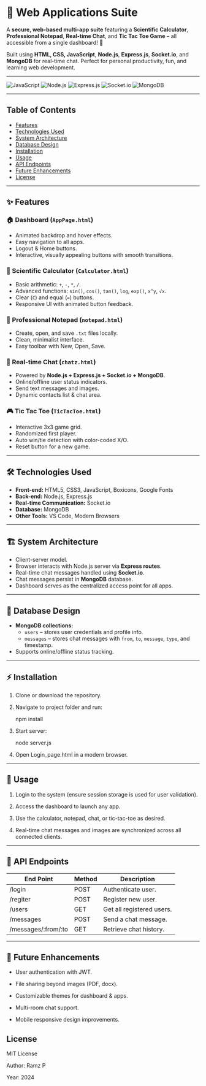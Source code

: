 # 🚀 Web Applications Suite


A **secure, web-based multi-app suite** featuring a **Scientific Calculator**, **Professional Notepad**, **Real-time Chat**, and **Tic Tac Toe Game** – all accessible from a single dashboard! 🎯  

Built using **HTML, CSS, JavaScript**, **Node.js**, **Express.js**, **Socket.io**, and **MongoDB** for real-time chat. Perfect for personal productivity, fun, and learning web development.

---

![JavaScript](https://img.shields.io/badge/JavaScript-F7DF1E?style=flat&logo=javascript&logoColor=black)
![Node.js](https://img.shields.io/badge/Node.js-339933?style=flat&logo=node.js&logoColor=white)
![Express.js](https://img.shields.io/badge/Express.js-000000?style=flat&logo=express&logoColor=white)
![Socket.io](https://img.shields.io/badge/Socket.io-010101?style=flat&logo=socket.io&logoColor=white)
![MongoDB](https://img.shields.io/badge/MongoDB-47A248?style=flat&logo=mongodb&logoColor=white)

---

## Table of Contents

- [Features](#features)  
- [Technologies Used](#technologies-used)  
- [System Architecture](#system-architecture)  
- [Database Design](#database-design)  
- [Installation](#installation)  
- [Usage](#usage)  
- [API Endpoints](#api-endpoints)  
- [Future Enhancements](#future-enhancements)  
- [License](#license)  

---

## ✨ Features

### 🏠 Dashboard (`AppPage.html`)
- Animated backdrop and hover effects.  
- Easy navigation to all apps.  
- Logout & Home buttons.  
- Interactive, visually appealing buttons with smooth transitions.  

### 🧮 Scientific Calculator (`Calculator.html`)
- Basic arithmetic: `+`, `-`, `*`, `/`.  
- Advanced functions: `sin()`, `cos()`, `tan()`, `log`, `exp()`, `x^y`, `√x`.  
- Clear (`C`) and equal (`=`) buttons.  
- Responsive UI with animated button feedback.  

### 📝 Professional Notepad (`notepad.html`)
- Create, open, and save `.txt` files locally.  
- Clean, minimalist interface.  
- Easy toolbar with New, Open, Save.  

### 💬 Real-time Chat (`chatz.html`)
- Powered by **Node.js + Express.js + Socket.io + MongoDB**.  
- Online/offline user status indicators.  
- Send text messages and images.  
- Dynamic contacts list & chat area.  

### 🎮 Tic Tac Toe (`TicTacToe.html`)
- Interactive 3x3 game grid.  
- Randomized first player.  
- Auto win/tie detection with color-coded X/O.  
- Reset button for a new game.  

---

## 🛠 Technologies Used
- **Front-end:** HTML5, CSS3, JavaScript, Boxicons, Google Fonts  
- **Back-end:** Node.js, Express.js  
- **Real-time Communication:** Socket.io  
- **Database:** MongoDB  
- **Other Tools:** VS Code, Modern Browsers  

---

## 🏗 System Architecture
- Client-server model.  
- Browser interacts with Node.js server via **Express routes**.  
- Real-time chat messages handled using **Socket.io**.  
- Chat messages persist in **MongoDB** database.  
- Dashboard serves as the centralized access point for all apps.  

---

## 💾 Database Design
- **MongoDB collections:**  
  - `users` – stores user credentials and profile info.  
  - `messages` – stores chat messages with `from`, `to`, `message`, `type`, and timestamp.  
- Supports online/offline status tracking.  

---

## ⚡ Installation
1. Clone or download the repository.

2. Navigate to project folder and run:
   
   npm install

3. Start server:

   node server.js

4. Open Login_page.html in a modern browser.

---

## 🚀 Usage

1. Login to the system (ensure session storage is used for user validation).

2. Access the dashboard to launch any app.

3. Use the calculator, notepad, chat, or tic-tac-toe as desired.

4. Real-time chat messages and images are synchronized across all connected clients.

---

## 🔗 API Endpoints

| End Point            | Method   | Description                     |
|----------------------|----------|---------------------------------|
| /login               |  POST    | Authenticate user.              |
| /regiter             |  POST    | Register new user.              |
| /users               |  GET     | Get all registered users.       |
| /messages            |  POST    | Send a chat message.            |
| /messages/:from/:to  |  GET     | Retrieve chat history.          |

---

## 🌟 Future Enhancements

- User authentication with JWT.

- File sharing beyond images (PDF, docx).

- Customizable themes for dashboard & apps.

- Multi-room chat support.

- Mobile responsive design improvements.

## License

MIT License

Author: Ramz P

Year: 2024
